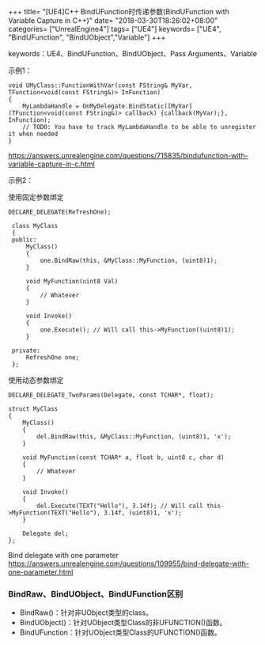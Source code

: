+++
title= "[UE4]C++ BindUFunction时传递参数(BindUFunction with Variable Capture in C++)"
date= "2018-03-30T18:26:02+08:00"
categories= ["UnrealEngine4"]
tags= ["UE4"]
keywords= ["UE4", "BindUFunction", "BindUObject","Variable"]
+++

keywords：UE4、BindUFunction、BindUObject、Pass Arguments、Variable

示例1：

    void UMyClass::FunctionWithVar(const FString& MyVar, TFunction<void(const FString&)> InFunction)
    {
        MyLambdaHandle = OnMyDelegate.BindStatic([MyVar](TFunction<void(const FString&)> callback) {callback(MyVar);}, InFunction);
        // TODO: You have to track MyLambdaHandle to be able to unregister it when needed
    }

https://answers.unrealengine.com/questions/715835/bindufunction-with-variable-capture-in-c.html


示例2：

使用固定参数绑定

    DECLARE_DELEGATE(RefreshOne);
     
     class MyClass
     {
     public:
         MyClass()
         {
             one.BindRaw(this, &MyClass::MyFunction, (uint8)1);
         }
     
         void MyFunction(uint8 Val)
         {
             // Whatever
         }
     
         void Invoke()
         {
             one.Execute(); // Will call this->MyFunction((uint8)1);
         }
     
     private:
         RefreshOne one;
     };
     
使用动态参数绑定

    DECLARE_DELEGATE_TwoParams(Delegate, const TCHAR*, float);
     
    struct MyClass
    {
        MyClass()
        {
            del.BindRaw(this, &MyClass::MyFunction, (uint8)1, 'x');
        }

        void MyFunction(const TCHAR* a, float b, uint8 c, char d)
        {
            // Whatever
        }

        void Invoke()
        {
            del.Execute(TEXT("Hello"), 3.14f); // Will call this->MyFunction(TEXT("Hello"), 3.14f, (uint8)1, 'x');
        }

        Delegate del;
    };

Bind delegate with one parameter  
https://answers.unrealengine.com/questions/109955/bind-delegate-with-one-parameter.html

### BindRaw、BindUObject、BindUFunction区别

+ BindRaw()：针对非UObject类型的class。
+ BindUObject()：针对UObject类型Class的非UFUNCTION()函数。
+ BindUFunction：针对UObject类型Class的UFUNCTION()函数。
